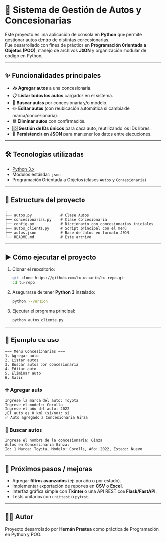 # 🚗 Sistema de Gestión de Autos y Concesionarias

Este proyecto es una aplicación de consola en **Python** que permite gestionar autos dentro de distintas concesionarias.  
Fue desarrollado con fines de práctica en **Programación Orientada a Objetos (POO)**, manejo de archivos **JSON** y organización modular de código en Python.  

---

## ✨ Funcionalidades principales

- 📥 **Agregar autos** a una concesionaria.
- 📋 **Listar todos los autos** cargados en el sistema.
- 🔎 **Buscar autos** por concesionaria y/o modelo.
- ✏️ **Editar autos** (con reubicación automática si cambia de marca/concesionaria).
- 🗑️ **Eliminar autos** con confirmación.
- 🆔 **Gestión de IDs únicos** para cada auto, reutilizando los IDs libres.
- 💾 **Persistencia en JSON** para mantener los datos entre ejecuciones.

---

## 🛠️ Tecnologías utilizadas

- [Python 3.x](https://www.python.org/)  
- Módulos estándar: `json`  
- Programación Orientada a Objetos (clases `Autos` y `Concesionaria`)  

---

## 📂 Estructura del proyecto

```
.
├── autos.py             # Clase Autos
├── concesionarias.py    # Clase Concesionaria
├── config.py            # Diccionario con concesionarias iniciales
├── autos_cliente.py     # Script principal con el menú
├── autos.json           # Base de datos en formato JSON
└── README.md            # Este archivo
```

---

## ▶️ Cómo ejecutar el proyecto

1. Clonar el repositorio:
   ```bash
   git clone https://github.com/tu-usuario/tu-repo.git
   cd tu-repo
   ```

2. Asegurarse de tener **Python 3** instalado:
   ```bash
   python --version
   ```

3. Ejecutar el programa principal:
   ```bash
   python autos_cliente.py
   ```

---

## 📖 Ejemplo de uso

```
=== Menú Concesionarias ===
1. Agregar auto
2. Listar autos
3. Buscar autos por concesionaria
4. Editar auto
5. Eliminar auto
6. Salir
```

### ➕ Agregar auto
```
Ingrese la marca del auto: Toyota
Ingrese el modelo: Corolla
Ingrese el año del auto: 2022
¿El auto es 0 km? (si/no): si
✅ Auto agregado a Concesionaria Ginza
```

### 🔎 Buscar autos
```
Ingrese el nombre de la concesionaria: Ginza
Autos en Concesionaria Ginza:
Id: 1 Marca: Toyota, Modelo: Corolla, Año: 2022, Estado: Nuevo
```

---

## 📌 Próximos pasos / mejoras

- Agregar **filtros avanzados** (ej: por año o por estado).  
- Implementar exportación de reportes en **CSV** o **Excel**.  
- Interfaz gráfica simple con **Tkinter** o una API REST con **Flask/FastAPI**.  
- Tests unitarios con `unittest` o `pytest`.  

---

## 👨‍💻 Autor

Proyecto desarrollado por **Hernán Prestea** como práctica de Programación en Python y POO.  
